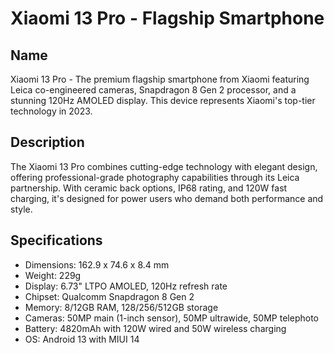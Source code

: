 # Xiaomi 13 Pro - Flagship Smartphone

## Name
Xiaomi 13 Pro - The premium flagship smartphone from Xiaomi featuring Leica co-engineered cameras, Snapdragon 8 Gen 2 processor, and a stunning 120Hz AMOLED display. This device represents Xiaomi's top-tier technology in 2023.

## Description
The Xiaomi 13 Pro combines cutting-edge technology with elegant design, offering professional-grade photography capabilities through its Leica partnership. With ceramic back options, IP68 rating, and 120W fast charging, it's designed for power users who demand both performance and style.

## Specifications
- Dimensions: 162.9 x 74.6 x 8.4 mm
- Weight: 229g
- Display: 6.73" LTPO AMOLED, 120Hz refresh rate
- Chipset: Qualcomm Snapdragon 8 Gen 2
- Memory: 8/12GB RAM, 128/256/512GB storage
- Cameras: 50MP main (1-inch sensor), 50MP ultrawide, 50MP telephoto
- Battery: 4820mAh with 120W wired and 50W wireless charging
- OS: Android 13 with MIUI 14

